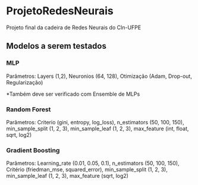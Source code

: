 # ProjetoRedesNeurais
Projeto final da cadeira de Redes Neurais do CIn-UFPE

## Modelos a serem testados 

### MLP

Parâmetros: Layers (1,2), Neuronios (64, 128), Otimização (Adam, Drop-out, Regularização)

*Também deve ser verificado com Ensemble de MLPs

### Random Forest

Parâmetros: Criterio (gini, entropy, log_loss), n_estimators (50, 100, 150), min_sample_split (1, 2, 3), min_sample_leaf (1, 2, 3), max_feature (int, float, sqrt, log2)

### Gradient Boosting

Parâmetros: Learning_rate (0.01, 0.05, 0.1), n_estimators (50, 100, 150), Critério (friedman_mse, squared_error), min_sample_split (1, 2, 3), min_sample_leaf (1, 2, 3), max_feature (sqrt, log2)
